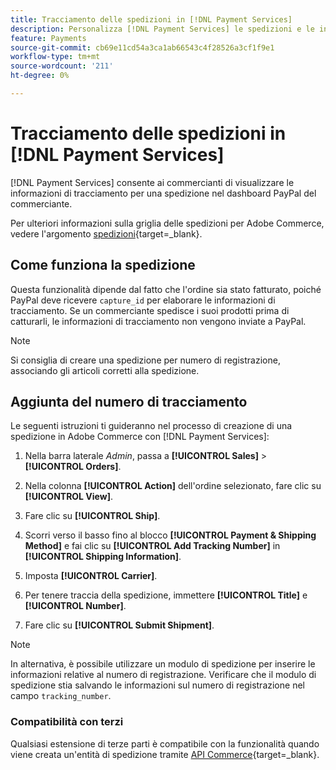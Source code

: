 ```yaml
---
title: Tracciamento delle spedizioni in [!DNL Payment Services]
description: Personalizza [!DNL Payment Services] le spedizioni e le informazioni di registrazione visualizzate nel dashboard di Paypal Merchant.
feature: Payments
source-git-commit: cb69e11cd54a3ca1ab66543c4f28526a3cf1f9e1
workflow-type: tm+mt
source-wordcount: '211'
ht-degree: 0%

---
```


# Tracciamento delle spedizioni in [!DNL Payment Services]

[!DNL Payment Services] consente ai commercianti di visualizzare le informazioni di tracciamento per una spedizione nel dashboard PayPal del commerciante.

Per ulteriori informazioni sulla griglia delle spedizioni per Adobe Commerce, vedere l&#39;argomento [spedizioni](https://experienceleague.adobe.com/en/docs/commerce-admin/stores-sales/order-management/shipments){target=_blank}.

## Come funziona la spedizione

Questa funzionalità dipende dal fatto che l&#39;ordine sia stato fatturato, poiché PayPal deve ricevere `capture_id` per elaborare le informazioni di tracciamento. Se un commerciante spedisce i suoi prodotti prima di catturarli, le informazioni di tracciamento non vengono inviate a PayPal.

>[!NOTE]
>
> Si consiglia di creare una spedizione per numero di registrazione, associando gli articoli corretti alla spedizione.

## Aggiunta del numero di tracciamento

Le seguenti istruzioni ti guideranno nel processo di creazione di una spedizione in Adobe Commerce con [!DNL Payment Services]:

1. Nella barra laterale _Admin_, passa a **[!UICONTROL Sales]** > **[!UICONTROL Orders]**.

1. Nella colonna **[!UICONTROL Action]** dell&#39;ordine selezionato, fare clic su **[!UICONTROL View]**.

1. Fare clic su **[!UICONTROL Ship]**.

1. Scorri verso il basso fino al blocco **[!UICONTROL Payment & Shipping Method]** e fai clic su **[!UICONTROL Add Tracking Number]** in **[!UICONTROL Shipping Information]**.

1. Imposta **[!UICONTROL Carrier]**.

1. Per tenere traccia della spedizione, immettere **[!UICONTROL Title]** e **[!UICONTROL Number]**.

1. Fare clic su **[!UICONTROL Submit Shipment]**.

>[!NOTE]
>
> In alternativa, è possibile utilizzare un modulo di spedizione per inserire le informazioni relative al numero di registrazione. Verificare che il modulo di spedizione stia salvando le informazioni sul numero di registrazione nel campo `tracking_number`.

### Compatibilità con terzi

Qualsiasi estensione di terze parti è compatibile con la funzionalità quando viene creata un&#39;entità di spedizione tramite [API Commerce](https://developer.adobe.com/commerce/webapi/rest/attributes/#ShipmentRepositoryInterface){target=_blank}.
